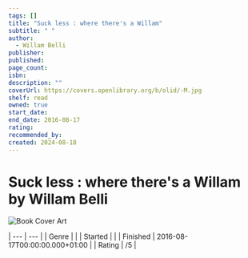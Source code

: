 ```yaml
---
tags: []
title: "Suck less : where there's a Willam"
subtitle: " "
author:
  - Willam Belli
publisher: 
published: 
page_count: 
isbn: 
description: ""
coverUrl: https://covers.openlibrary.org/b/olid/-M.jpg
shelf: read
owned: true
start_date: 
end_date: 2016-08-17
rating: 
recommended_by: 
created: 2024-08-18
---
```


# Suck less : where there's a Willam by Willam Belli

![Book Cover Art](https://covers.openlibrary.org/b/olid/-M.jpg)


| --- | --- |
| Genre |  |
| Started |  |
| Finished | 2016-08-17T00:00:00.000+01:00 |
| Rating | /5 |


